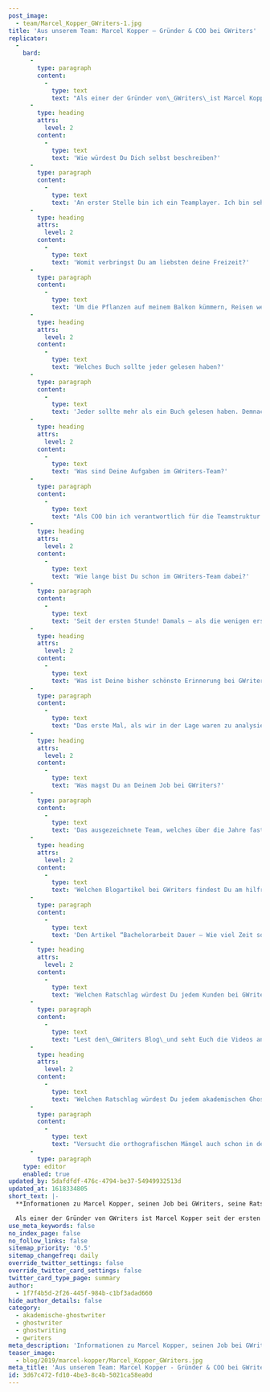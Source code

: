 ```yaml
---
post_image:
  - team/Marcel_Kopper_GWriters-1.jpg
title: 'Aus unserem Team: Marcel Kopper – Gründer & COO bei GWriters'
replicator:
  -
    bard:
      -
        type: paragraph
        content:
          -
            type: text
            text: "Als einer der Gründer von\_GWriters\_ist Marcel Kopper seit der ersten Stunde des Unternehmens dabei. Heute kümmert er sich unter vielen anderen Aufgaben darum,\_das GWriters Team\_auszubauen, unsere operativen Prozesse zu gestalten und zu optimieren sowie die Verantwortung dafür zu tragen, dass unsere Kunden einen hervorragenden Service und optimale Unterstützung erhalten."
      -
        type: heading
        attrs:
          level: 2
        content:
          -
            type: text
            text: 'Wie würdest Du Dich selbst beschreiben?'
      -
        type: paragraph
        content:
          -
            type: text
            text: 'An erster Stelle bin ich ein Teamplayer. Ich bin sehr geduldig und (fast) immer gut gelaunt. Das Ghostwriting liegt mir natürlich sehr am Herzen, aber noch mehr, dass wir Studenten und angehenden Akademikern die optimale Unterstützung bieten und diesen beim Erreichen ihrer persönlichen Ziele kompetent zur Seite stehen können.'
      -
        type: heading
        attrs:
          level: 2
        content:
          -
            type: text
            text: 'Womit verbringst Du am liebsten deine Freizeit?'
      -
        type: paragraph
        content:
          -
            type: text
            text: 'Um die Pflanzen auf meinem Balkon kümmern, Reisen wenn ich die Möglichkeit habe, Lesen und ansonsten alles an deutscher Satire verschlingen, was mir in die Finger kommt.'
      -
        type: heading
        attrs:
          level: 2
        content:
          -
            type: text
            text: 'Welches Buch sollte jeder gelesen haben?'
      -
        type: paragraph
        content:
          -
            type: text
            text: 'Jeder sollte mehr als ein Buch gelesen haben. Demnach erlaube ich mir drei Bücher anzugeben: “How to Win Friends and Influence People” von Dale Carnegie, “Emotional Intelligence” von Daniel Goleman und “Die Verwandlung” von Kafka für alle, die wie ich damals in der Schule Effi Briest anstatt “Die Verwandlung” lesen mussten.'
      -
        type: heading
        attrs:
          level: 2
        content:
          -
            type: text
            text: 'Was sind Deine Aufgaben im GWriters-Team?'
      -
        type: paragraph
        content:
          -
            type: text
            text: "Als COO bin ich verantwortlich für die Teamstruktur und strategische Planung des operativen Geschäfts. Dabei arbeite ich eng mit dem Gründerteam zusammen und bekomme unheimliche Unterstützung durch die Zuarbeit von unserer Teamleiterin\_Frau Milena Fischer. Außerdem liebe ich die Arbeit an unserem Blog, in dem ich regelmäßig neue Videos über die Arbeit unserer Ghostwriter und über unsere Erfahrungen mit wissenschaftlichen Arbeiten veröffentliche."
      -
        type: heading
        attrs:
          level: 2
        content:
          -
            type: text
            text: 'Wie lange bist Du schon im GWriters-Team dabei?'
      -
        type: paragraph
        content:
          -
            type: text
            text: 'Seit der ersten Stunde! Damals – als die wenigen ersten Projekte noch mit Excel und Outlook organisiert werden mussten und Rechnungen händisch erstellt wurden.'
      -
        type: heading
        attrs:
          level: 2
        content:
          -
            type: text
            text: 'Was ist Deine bisher schönste Erinnerung bei GWriters?'
      -
        type: paragraph
        content:
          -
            type: text
            text: "Das erste Mal, als wir in der Lage waren zu analysieren, welche Aufträge aus Weiterempfehlungen kommen. Die Quote lag schon damals bereits bei über 20% und das bei einem Service, bei dem viele Kunden anonym bleiben möchten. Darauf waren und sind wir auch heute im gesamten Team stolz, da es zeigt wie sehr unsere Kunden den Service zu schätzen wissen. Deshalb möchte ich mich an dieser Stelle auch noch einmal herzlich bei alle Bestandskunden bedanken, die uns über die Jahre so viel Vertrauen geschenkt haben. Ich hoffe, dass Ihr Eure\_GWriters Erfahrung\_nicht bereut!"
      -
        type: heading
        attrs:
          level: 2
        content:
          -
            type: text
            text: 'Was magst Du an Deinem Job bei GWriters?'
      -
        type: paragraph
        content:
          -
            type: text
            text: 'Das ausgezeichnete Team, welches über die Jahre fast zur Familie geworden ist.'
      -
        type: heading
        attrs:
          level: 2
        content:
          -
            type: text
            text: 'Welchen Blogartikel bei GWriters findest Du am hilfreichsten und warum?'
      -
        type: paragraph
        content:
          -
            type: text
            text: 'Den Artikel “Bachelorarbeit Dauer – Wie viel Zeit sollte ich mir einplanen?” in Verbindung mit dem Artikel “Wie Du wissenschaftliche Arbeiten in wenigen Tagen schreibst (ohne dabei verrückt zu werden)“. Diese Artikel hätte ich gerne selbst vor meiner Bachelorarbeit gelesen und hätte mir damit sicherlich noch etwas mehr Stress und Mühe gespart. Gerade die Checkliste gibt einem einen angemessenen Überblick, was man zu beachten hat. Wenn ich selbst noch einmal eine Bachelorarbeit schreiben müsste, würde ich die Liste mit den Vorgaben meiner Hochschulen vervollständigen und könnte mich dann wunderbar daran entlanghangeln.'
      -
        type: heading
        attrs:
          level: 2
        content:
          -
            type: text
            text: 'Welchen Ratschlag würdest Du jedem Kunden bei GWriters geben?'
      -
        type: paragraph
        content:
          -
            type: text
            text: "Lest den\_GWriters Blog\_und seht Euch die Videos an. Verfasst das initiale Briefing für Euren Ghostwriter so präzise wie möglich und lasst keine Informationen aus. Auf dem Briefing basiert der gesamte Ghostwriting-Auftrag."
      -
        type: heading
        attrs:
          level: 2
        content:
          -
            type: text
            text: 'Welchen Ratschlag würdest Du jedem akademischen Ghostwriter bei GWriters geben?'
      -
        type: paragraph
        content:
          -
            type: text
            text: "Versucht die orthografischen Mängel auch schon in den ersten Arbeitsversionen auf ein Minimum zu reduzieren. Der Lektor wird sich zwar am Ende noch einmal darum kümmern, jedoch macht es immer einen besseren Eindruck beim Kunden (und verbessert auch eure interne Bewertung bei\_GWriters), wenn ihr über den Inhalt hinaus auch Orthografie und Format bereits in den Teillieferungen überarbeitet."
      -
        type: paragraph
    type: editor
    enabled: true
updated_by: 5dafdfdf-476c-4794-be37-54949932513d
updated_at: 1618334805
short_text: |-
  **Informationen zu Marcel Kopper, seinen Job bei GWriters, seine Ratschläge an akademische Ghostwriter & Kunden der Ghostwriter-Agentur GWriters.**

  Als einer der Gründer von GWriters ist Marcel Kopper seit der ersten Stunde des Unternehmens dabei. Heute kümmert er sich unter vielen anderen Aufgaben darum, das GWriters Team auszubauen, unsere operativen Prozesse zu gestalten und zu optimieren sowie die Verantwortung dafür zu tragen, dass unsere Kunden einen hervorragenden Service und optimale Unterstützung erhalten.
use_meta_keywords: false
no_index_page: false
no_follow_links: false
sitemap_priority: '0.5'
sitemap_changefreq: daily
override_twitter_settings: false
override_twitter_card_settings: false
twitter_card_type_page: summary
author:
  - 1f7f4b5d-2f26-445f-984b-c1bf3adad660
hide_author_details: false
category:
  - akademische-ghostwriter
  - ghostwriter
  - ghostwriting
  - gwriters
meta_description: 'Informationen zu Marcel Kopper, seinen Job bei GWriters, seine Ratschläge an akademische Ghostwriter & Kunden der Ghostwriter-Agentur GWriters.'
teaser_image:
  - blog/2019/marcel-kopper/Marcel_Kopper_GWriters.jpg
meta_title: 'Aus unserem Team: Marcel Kopper - Gründer & COO bei GWriters • GWriters.de'
id: 3d67c472-fd10-4be3-8c4b-5021ca58ea0d
---
```


